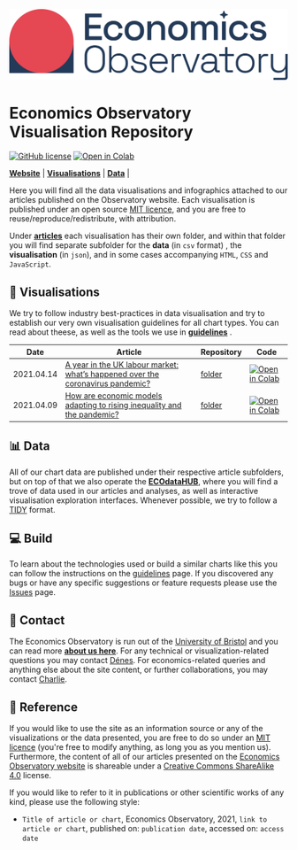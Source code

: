 <div align="center"><img src="https://raw.githubusercontent.com/EconomicsObservatory/economicsobservatory.github.io/main/EO-Logo.png" width="800"/></div>

# Economics Observatory Visualisation Repository  

[![GitHub license](https://img.shields.io/badge/license-MIT-blue.svg)](https://github.com/EconomicsObservatory/ecovisualisations/blob/main/LICENSE)
[![Open in Colab](https://colab.research.google.com/assets/colab-badge.svg)](https://colab.research.google.com/github/economicsobservatory/ecovisualisations/blob/main/guidelines/tutorial.ipynb)

[**Website**](https://www.economicsobservatory.com/)
| [**Visualisations**](https://github.com/EconomicsObservatory/ecovisualisations)
| [**Data**](https://github.com/EconomicsObservatory/ecodatahub)
|

Here you will find all the data visualisations and infographics attached to our articles published on the Observatory website. Each visualisation is published under an open source [MIT licence](LICENSE), and you are free to reuse/reproduce/redistribute, with attribution.  

Under **[articles](/articles)** each visualisation has their own folder, and within that folder you will find separate subfolder for the **data** (in `csv` format) , the **visualisation** (in `json`), and in some cases accompanying `HTML`, `CSS` and `JavaScript`. 

## 🌌 Visualisations

We try to follow industry best-practices in data visualisation and try to establish our very own visualisation guidelines for all chart types. You can read about theese, as well as the tools we use in **[guidelines](/guidelines)** .  

Date | Article | Repository | Code
--- | --- | --- | ---
2021.04.14 | [A year in the UK labour market: what’s happened over the coronavirus pandemic?](https://www.economicsobservatory.com/a-year-in-the-uk-labour-market-whats-happened-over-the-coronavirus-pandemic) | [folder](/articles/a-year-in-the-uk-labour-market-whats-happened-over-the-coronavirus-pandemic) | [![Open in Colab](https://colab.research.google.com/assets/colab-badge.svg)](http://colab.research.google.com/github/economicsobservatory/ecovisualisations/blob/main/articles/a-year-in-the-uk-labour-market-whats-happened-over-the-coronavirus-pandemic/parser.ipynb)
2021.04.09 | [How are economic models adapting to rising inequality and the pandemic?](https://www.economicsobservatory.com/how-are-economic-models-adapting-to-rising-inequality-and-the-pandemic) | [folder](/articles/how-are-economic-models-adapting-to-rising-inequality-and-the-pandemic) | [![Open in Colab](https://colab.research.google.com/assets/colab-badge.svg)](http://colab.research.google.com/github/economicsobservatory/ecovisualisations/blob/main/articles/how-are-economic-models-adapting-to-rising-inequality-and-the-pandemic/parser.ipynb)

## 📊 Data

All of our chart data are published under their respective article subfolders, but on top of that we also operate the **[ECOdataHUB](https://github.com/EconomicsObservatory/ecodatahub)**, where you will find a trove of data used in our articles and analyses, as well as interactive visualisation exploration interfaces. Whenever possible, we try to follow a [TIDY](http://vita.had.co.nz/papers/tidy-data.pdf) format.

## 💻 Build
To learn about the technologies used or build a similar charts like this you can follow the instructions on the [guidelines](/guidelines) page. If you discovered any bugs or have any specific suggestions or feature requests please use the [Issues](https://github.com/EconomicsObservatory/ecovisualisations/issues) page.

## 📧 Contact

The Economics Observatory is run out of the [University of Bristol](https://www.bristol.ac.uk/) and you can read more **[about us here](https://www.economicsobservatory.com/about)**. For any technical or visualization-related questions you may contact [Dénes](mailto:d.csala@lancaster.ac.uk). For economics-related queries and anything else about the site content, or further collaborations, you may contact [Charlie](mailto:charlie.meyrick@bristol.ac.uk).

## 📰 Reference
If you would like to use the site as an information source or any of the visualizations or the data presented, you are free to do so under an [MIT licence](LICENSE) (you're free to modify anything, as long you as you mention us). Furthermore, the content of all of our articles presented on the [Economics Observatory website](https://www.economicsobservatory.com/about) is shareable under a [Creative Commons ShareAlike 4.0](http://creativecommons.org/licenses/by-sa/4.0/) license.  

If you would like to refer to it in publications or other scientific works of any kind, please use the following style:
 - `Title of article or chart`, Economics Observatory, 2021, `link to article or chart`, published on: `publication date`, accessed on: `access date`
